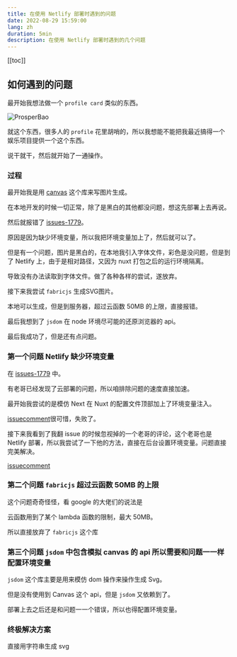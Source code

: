 ```yaml
---
title: 在使用 Netlify 部署时遇到的问题
date: 2022-08-29 15:59:00
lang: zh
duration: 5min
description: 在使用 Netlify 部署时遇到的几个问题
---
```


[[toc]]

## 如何遇到的问题

最开始我想法做一个 `profile card` 类似的东西。

![ProsperBao](https://github-readme-stats.vercel.app/api?username=ProsperBao&show_icons=true)

就这个东西，很多人的 `profile` 花里胡哨的，所以我想能不能把我最近搞得一个娱乐项目提供一个这个东西。

说干就干，然后就开始了一通操作。

### 过程

最开始我是用 [canvas](https://github.com/Automattic/node-canvas) 这个库来写图片生成。

在本地开发的时候一切正常，除了是黑白的其他都没问题，想这先部署上去再说。

然后就报错了 [issues-1779](https://github.com/Automattic/node-canvas/issues/1779)。

原因是因为缺少环境变量，所以我把环境变量加上了，然后就可以了。

但是有一个问题，图片是黑白的，在本地我引入字体文件，彩色是没问题，但是到了 Netlify 上，由于是相对路径，又因为 nuxt 打包之后的运行环境隔离。

导致没有办法读取到字体文件。做了各种各样的尝试，遂放弃。

接下来我尝试 `fabricjs` 生成SVG图片。

本地可以生成，但是到服务器，超过云函数 50MB 的上限，直接报错。

最后我想到了 `jsdom` 在 node 环境尽可能的还原浏览器的 api。

最后我成功了，但是还有点问题。

### 第一个问题 Netlify 缺少环境变量

在 [issues-1779](https://github.com/Automattic/node-canvas/issues/1779) 中。

有老哥已经发现了云部署的问题，所以咱排除问题的速度直接加速。

最开始我尝试的是模仿 Next 在 Nuxt 的配置文件顶部加上了环境变量注入。

[issuecomment](https://github.com/Automattic/node-canvas/issues/1779#issuecomment-895885846)很可惜，失败了。

接下来我看到了我翻 issue 的时候忽视掉的一个老哥的评论，这个老哥也是 Netlify 部署，所以我尝试了一下他的方法，直接在后台设置环境变量。问题直接完美解决。

[issuecomment](https://github.com/Automattic/node-canvas/issues/1779#issuecomment-863510938)

### 第二个问题 `fabricjs` 超过云函数 50MB 的上限

这个问题奇奇怪怪，看 google 的大佬们的说法是

云函数用到了某个 lambda 函数的限制，最大 50MB。

所以直接放弃了 `fabricjs` 这个库

### 第三个问题 `jsdom` 中包含模拟 canvas 的 api 所以需要和问题一一样配置环境变量

`jsdom` 这个库主要是用来模仿 dom 操作来操作生成 Svg。

但是没有使用到 Canvas 这个 api，但是 `jsdom` 又依赖到了。

部署上去之后还是和问题一一个错误，所以也得配置环境变量。

### 终极解决方案

直接用字符串生成 svg
